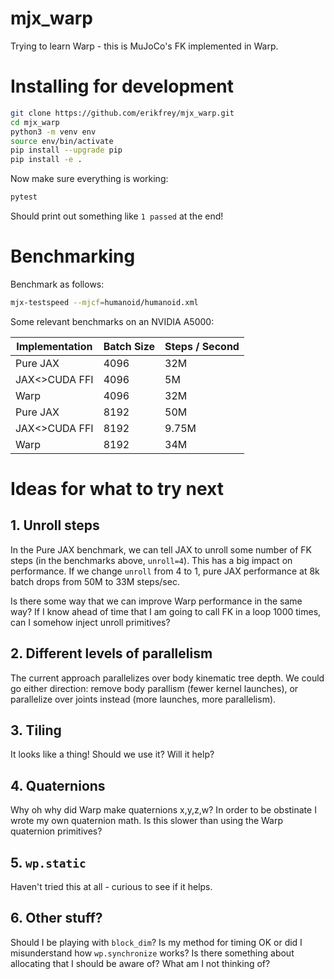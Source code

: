 # mjx_warp

Trying to learn Warp - this is MuJoCo's FK implemented in Warp.

# Installing for development

```bash
git clone https://github.com/erikfrey/mjx_warp.git
cd mjx_warp
python3 -m venv env
source env/bin/activate
pip install --upgrade pip
pip install -e .
```

Now make sure everything is working:

```bash
pytest
```

Should print out something like `1 passed` at the end!

# Benchmarking

Benchmark as follows:

```bash
mjx-testspeed --mjcf=humanoid/humanoid.xml
```

Some relevant benchmarks on an NVIDIA A5000:

| Implementation   | Batch Size |  Steps / Second |
| ---------------- | ---------- | --------------- |
| Pure JAX         | 4096       |  32M            |
| JAX<>CUDA FFI    | 4096       |  5M             |
| Warp             | 4096       |  32M            |
| Pure JAX         | 8192       |  50M            |
| JAX<>CUDA FFI    | 8192       |  9.75M          |
| Warp             | 8192       |  34M            |

# Ideas for what to try next

## 1. Unroll steps

In the Pure JAX benchmark, we can tell JAX to unroll some number of FK steps (in the benchmarks above, `unroll=4`).  This has a big impact on performance.  If we change `unroll` from 4 to 1, pure JAX performance at 8k batch drops from 50M to 33M steps/sec.

Is there some way that we can improve Warp performance in the same way?  If I know ahead of time that I am going to call FK in a loop 1000 times, can I somehow inject unroll primitives?

## 2. Different levels of parallelism

The current approach parallelizes over body kinematic tree depth.  We could go either direction: remove body parallism (fewer kernel launches), or parallelize over joints instead (more launches, more parallelism).

## 3. Tiling

It looks like a thing!  Should we use it?  Will it help?

## 4. Quaternions

Why oh why did Warp make quaternions x,y,z,w?  In order to be obstinate I wrote my own quaternion math.  Is this slower than using the Warp quaternion primitives?

## 5. `wp.static`

Haven't tried this at all - curious to see if it helps.

## 6. Other stuff?

Should I be playing with `block_dim`?  Is my method for timing OK or did I misunderstand how `wp.synchronize` works?  Is there something about allocating that I should be aware of?  What am I not thinking of?
